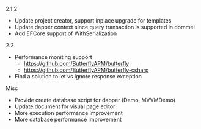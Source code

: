 2.1.2

- Update project creator, support inplace upgrade for templates
- Update dapper context since query transaction is supported in dommel
- Add EFCore support of WithSerialization

2.2

- Performance moniting support
	- https://github.com/ButterflyAPM/butterfly
	- https://github.com/ButterflyAPM/butterfly-csharp
- Find a solution to let vs ignore response exception

Misc

- Provide create database script for dapper (Demo, MVVMDemo)
- Update document for visual page editor
- More execution performance improvement
- More database performance improvement
